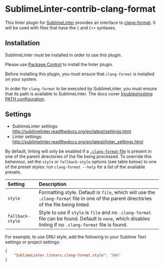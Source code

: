 # SublimeLinter-contrib-clang-format

This linter plugin for [SublimeLinter](https://github.com/SublimeLinter/SublimeLinter) provides an interface to [clang-format](https://clang.llvm.org/docs/ClangFormat.html). It will be used with files that have the `C` and `C++` syntaxes.

## Installation

SublimeLinter must be installed in order to use this plugin. 

Please use [Package Control](https://packagecontrol.io) to install the linter plugin.

Before installing this plugin, you must ensure that `clang-format` is installed on your system.

In order for `clang-format` to be executed by SublimeLinter, you must ensure that its path is available to SublimeLinter. The docs cover [troubleshooting PATH configuration](http://sublimelinter.readthedocs.io/en/latest/troubleshooting.html#finding-a-linter-executable).

## Settings

- SublimeLinter settings: http://sublimelinter.readthedocs.org/en/latest/settings.html
- Linter settings: http://sublimelinter.readthedocs.org/en/latest/linter_settings.html

By default, linting will only be enabled if a [`.clang-format` file](https://clang.llvm.org/docs/ClangFormatStyleOptions.html) is present in one of the parent directories of the file being processed. To override this behaviour, set the `style` or `fallback-style` options (see table below) to one of the preset styles: run `clang-format --help` for a list of the available presets.

| Setting | Description |
| :-------| :-----------|
| `style` | Formatting style. Default is `file`, which will use the `.clang-format` file in one of the parent directories of the file being linted. |
| `fallback-style` | Style to use if `style` is `file` and no `.clang-format` file can be found. Default is `none`, which disables linting if no `.clang-format` file is found. |

For example, to use GNU style, add the following to your Sublime Text settings or project settings:

```json
{
    "SublimeLinter.linters.clang-format.style": "GNU"
}
```
